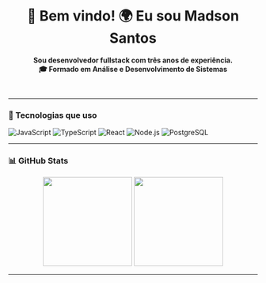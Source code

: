 <h1 align="center">👋 Bem vindo! 🌍 Eu sou Madson Santos</h1>
<p align="center"><strong>Sou desenvolvedor fullstack com três anos de experiência.</strong>  <br />
<strong>🎓 Formado em Análise e Desenvolvimento de Sistemas</strong></p> <br />

---

### 🧰 Tecnologias que uso
![JavaScript](https://img.shields.io/badge/-JavaScript-yellow?style=flat-square&logo=javascript)
![TypeScript](https://img.shields.io/badge/-TypeScript-blue?style=flat-square&logo=typescript)
![React](https://img.shields.io/badge/-React-61DAFB?style=flat-square&logo=react)
![Node.js](https://img.shields.io/badge/-Node.js-green?style=flat-square&logo=node.js)
![PostgreSQL](https://img.shields.io/badge/-PostgreSQL-blue?style=flat-square&logo=elephant)

---

### 📊 GitHub Stats

<div align="center">
  <img height="180em" src="https://github-readme-stats.vercel.app/api?username=MadsonSantosCe&show_icons=true&theme=tokyonight&count_private=true"/>
  <img height="180em" src="https://github-readme-stats.vercel.app/api/top-langs/?username=MadsonSantosCe&layout=compact&langs_count=10&theme=tokyonight"/>
</div>

---
